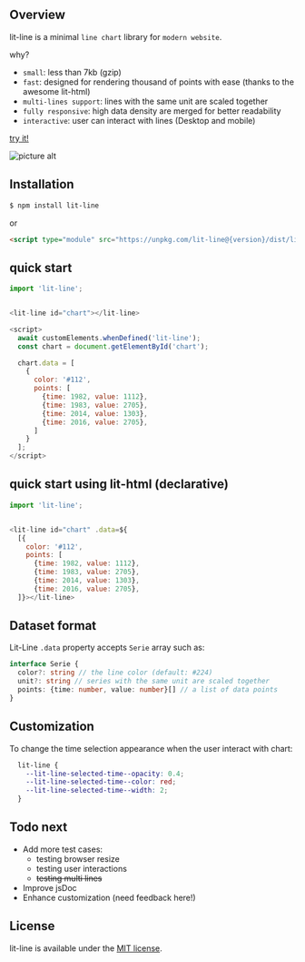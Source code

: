 ## Overview

lit-line is a minimal `line chart` library for `modern website`.

why?
 - `small`: less than 7kb (gzip)
 - `fast`: designed for rendering thousand of points with ease (thanks to the awesome lit-html)
 - `multi-lines support`: lines with the same unit are scaled together 
 - `fully responsive`: high data density are merged for better readability
 - `interactive`: user can interact with lines (Desktop and mobile)

[try it!](https://apinet.github.io)

![picture alt](https://apinet.github.io/screenshot_random.png "LitLine Random screenshot")

## Installation

```bash
$ npm install lit-line
```

or

```html
<script type="module" src="https://unpkg.com/lit-line@{version}/dist/lit-line.js"></script>
```

## quick start
```javascript
import 'lit-line';


<lit-line id="chart"></lit-line>

<script>
  await customElements.whenDefined('lit-line');
  const chart = document.getElementById('chart');

  chart.data = [
    {
      color: '#112',
      points: [
        {time: 1982, value: 1112},
        {time: 1983, value: 2705},
        {time: 2014, value: 1303},
        {time: 2016, value: 2705},
      ]
    }
  ];
</script>
```

## quick start using lit-html (declarative)

```javascript
import 'lit-line';


<lit-line id="chart" .data=${
  [{
    color: '#112',
    points: [
      {time: 1982, value: 1112},
      {time: 1983, value: 2705},
      {time: 2014, value: 1303},
      {time: 2016, value: 2705},
  ]}></lit-line>
```

## Dataset format
Lit-Line `.data` property accepts `Serie` array such as:

```ts
interface Serie {
  color?: string // the line color (default: #224)
  unit?: string // series with the same unit are scaled together
  points: {time: number, value: number}[] // a list of data points
}
```

## Customization
To change the time selection appearance when the user interact with chart:
```css
  lit-line {
    --lit-line-selected-time--opacity: 0.4;
    --lit-line-selected-time--color: red;
    --lit-line-selected-time--width: 2;
  }
```


## Todo next
 - Add more test cases:
    - testing browser resize
    - testing user interactions
    - ~~testing multi lines~~
 - Improve jsDoc
 - Enhance customization (need feedback here!)

## License
lit-line is available under the [MIT license](https://opensource.org/licenses/MIT).